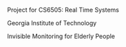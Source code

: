 Project for CS6505: Real Time Systems

Georgia Institute of Technology

Invisible Monitoring for Elderly People
